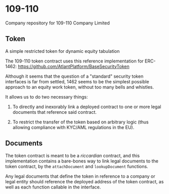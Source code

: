 # 109-110 
Company repository for 109-110 Company Limited


## Token

A simple restricted token for dynamic equity tabulation

The 109-110 token contract uses this reference implementation for ERC-1462:
https://github.com/AtlantPlatform/BaseSecurityToken

Although it seems that the question of a "standard" security token interfaces is far from settled, 1462 seems to be the simplest possible approach to an equity work token, without too many bells and whistles.

It allows us to do two necessary things:

1) To directly and inexorably link a deployed contract to one or more legal documents that reference said contract.

2) To restrict the transfer of the token based on arbitrary logic (thus allowing compliance with KYC/AML regulations in the EU).

## Documents
The token contract is meant to be a *riccardian* contract, and this implementation contains a bare-bones way to link legal documents to the token contract, by the `attachDocument` and `lookupDocument` functions.

Any legal documents that define the token in reference to a company or legal entity should reference the deployed address of the token contract, as well as each function callable in the interface.
